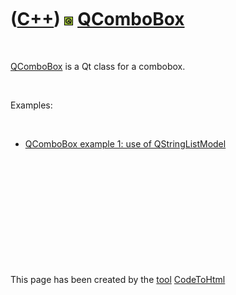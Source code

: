 
 

 

 

 

 

([C++](Cpp.md)) ![Qt](PicQt.png) [QComboBox](CppQComboBox.md)
===============================================================

 

[QComboBox](CppQComboBox.md) is a Qt class for a combobox.

 

Examples:

 

-   [QComboBox example 1: use of
    QStringListModel](CppQComboBoxExample1.md)

 

 

 

 

 

 

This page has been created by the [tool](Tools.md)
[CodeToHtml](ToolCodeToHtml.md)
